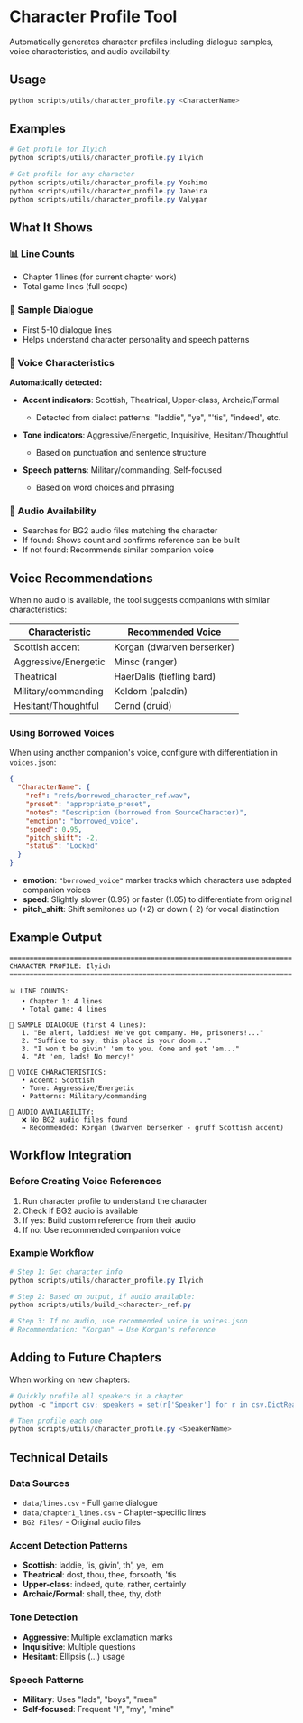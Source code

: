 # Character Profile Tool

Automatically generates character profiles including dialogue samples, voice characteristics, and audio availability.

## Usage

```powershell
python scripts/utils/character_profile.py <CharacterName>
```

## Examples

```powershell
# Get profile for Ilyich
python scripts/utils/character_profile.py Ilyich

# Get profile for any character
python scripts/utils/character_profile.py Yoshimo
python scripts/utils/character_profile.py Jaheira
python scripts/utils/character_profile.py Valygar
```

## What It Shows

### 📊 Line Counts
- Chapter 1 lines (for current chapter work)
- Total game lines (full scope)

### 💬 Sample Dialogue
- First 5-10 dialogue lines
- Helps understand character personality and speech patterns

### 🎤 Voice Characteristics
**Automatically detected:**
- **Accent indicators**: Scottish, Theatrical, Upper-class, Archaic/Formal
  - Detected from dialect patterns: "laddie", "ye", "'tis", "indeed", etc.
  
- **Tone indicators**: Aggressive/Energetic, Inquisitive, Hesitant/Thoughtful
  - Based on punctuation and sentence structure
  
- **Speech patterns**: Military/commanding, Self-focused
  - Based on word choices and phrasing

### 🎵 Audio Availability
- Searches for BG2 audio files matching the character
- If found: Shows count and confirms reference can be built
- If not found: Recommends similar companion voice

## Voice Recommendations

When no audio is available, the tool suggests companions with similar characteristics:

| Characteristic | Recommended Voice |
|---------------|-------------------|
| Scottish accent | Korgan (dwarven berserker) |
| Aggressive/Energetic | Minsc (ranger) |
| Theatrical | HaerDalis (tiefling bard) |
| Military/commanding | Keldorn (paladin) |
| Hesitant/Thoughtful | Cernd (druid) |

### Using Borrowed Voices

When using another companion's voice, configure with differentiation in `voices.json`:

```json
{
  "CharacterName": {
    "ref": "refs/borrowed_character_ref.wav",
    "preset": "appropriate_preset",
    "notes": "Description (borrowed from SourceCharacter)",
    "emotion": "borrowed_voice",
    "speed": 0.95,
    "pitch_shift": -2,
    "status": "Locked"
  }
}
```

- **emotion**: `"borrowed_voice"` marker tracks which characters use adapted companion voices
- **speed**: Slightly slower (0.95) or faster (1.05) to differentiate from original
- **pitch_shift**: Shift semitones up (+2) or down (-2) for vocal distinction

## Example Output

```
======================================================================
CHARACTER PROFILE: Ilyich
======================================================================

📊 LINE COUNTS:
   • Chapter 1: 4 lines
   • Total game: 4 lines

💬 SAMPLE DIALOGUE (first 4 lines):
   1. "Be alert, laddies! We've got company. Ho, prisoners!..."
   2. "Suffice to say, this place is your doom..."
   3. "I won't be givin' 'em to you. Come and get 'em..."
   4. "At 'em, lads! No mercy!"

🎤 VOICE CHARACTERISTICS:
   • Accent: Scottish
   • Tone: Aggressive/Energetic
   • Patterns: Military/commanding

🎵 AUDIO AVAILABILITY:
   ❌ No BG2 audio files found
   → Recommended: Korgan (dwarven berserker - gruff Scottish accent)
```

## Workflow Integration

### Before Creating Voice References

1. Run character profile to understand the character
2. Check if BG2 audio is available
3. If yes: Build custom reference from their audio
4. If no: Use recommended companion voice

### Example Workflow

```powershell
# Step 1: Get character info
python scripts/utils/character_profile.py Ilyich

# Step 2: Based on output, if audio available:
python scripts/utils/build_<character>_ref.py

# Step 3: If no audio, use recommended voice in voices.json
# Recommendation: "Korgan" → Use Korgan's reference
```

## Adding to Future Chapters

When working on new chapters:

```powershell
# Quickly profile all speakers in a chapter
python -c "import csv; speakers = set(r['Speaker'] for r in csv.DictReader(open('data/chapter2_lines.csv', encoding='utf-8'))); [print(s) for s in sorted(speakers)]"

# Then profile each one
python scripts/utils/character_profile.py <SpeakerName>
```

## Technical Details

### Data Sources
- `data/lines.csv` - Full game dialogue
- `data/chapter1_lines.csv` - Chapter-specific lines
- `BG2 Files/` - Original audio files

### Accent Detection Patterns
- **Scottish**: laddie, 'is, givin', th', ye, 'em
- **Theatrical**: dost, thou, thee, forsooth, 'tis
- **Upper-class**: indeed, quite, rather, certainly
- **Archaic/Formal**: shall, thee, thy, doth

### Tone Detection
- **Aggressive**: Multiple exclamation marks
- **Inquisitive**: Multiple questions
- **Hesitant**: Ellipsis (...) usage

### Speech Patterns
- **Military**: Uses "lads", "boys", "men"
- **Self-focused**: Frequent "I", "my", "mine"
